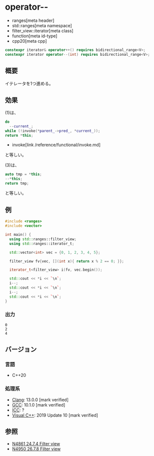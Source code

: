 # operator--
* ranges[meta header]
* std::ranges[meta namespace]
* filter_view::iterator[meta class]
* function[meta id-type]
* cpp20[meta cpp]

```cpp
constexpr iterator& operator++() requires bidirectional_range<V>;      // (1)
constexpr iterator operator--(int) requires bidirectional_range<V>;    // (2)
```

## 概要

イテレータを1つ進める。

## 効果

(1)は、

```cpp
do
  --current_;
while (!invoke(*parent_->pred_, *current_));
return *this;
```
- invoke[link /reference/functional/invoke.md]

と等しい。

(3)は、
```cpp
auto tmp = *this;
--*this;
return tmp;
```
と等しい。

## 例
```cpp example
#include <ranges>
#include <vector>

int main() {
  using std::ranges::filter_view;
  using std::ranges::iterator_t;

  std::vector<int> vec = {0, 1, 2, 3, 4, 5};

  filter_view fv{vec, [](int x){ return x % 2 == 0; }};

  iterator_t<filter_view> i(fv, vec.begin());

  std::cout << *i << `\n`;
  i--;
  std::cout << *i << `\n`;
  i--;
  std::cout << *i << `\n`;
}
```

### 出力
```
0
2
4
```

## バージョン
### 言語
- C++20

### 処理系
- [Clang](/implementation.md#clang): 13.0.0 [mark verified]
- [GCC](/implementation.md#gcc): 10.1.0 [mark verified]
- [ICC](/implementation.md#icc): ?
- [Visual C++](/implementation.md#visual_cpp): 2019 Update 10 [mark verified]

## 参照
- [N4861 24.7.4 Filter view](https://timsong-cpp.github.io/cppwp/n4861/range.filter)
- [N4950 26.7.8 Filter view](https://timsong-cpp.github.io/cppwp/n4950/range.filter)
